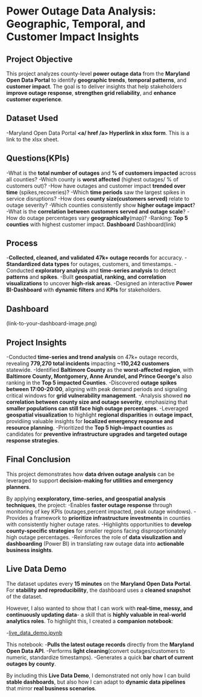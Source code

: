 # Power Outage Data Analysis: Geographic, Temporal, and Customer Impact Insights

## **Project Objective**

This project analyzes county-level **power outage data** from the **Maryland Open Data Portal** to identify **geographic trends**, **temporal patterns**, and **customer impact**. The goal is to deliver insights that help stakeholders **improve outage response**, **strengthen grid reliability**, and **enhance customer experience**.

## **Dataset Used**

-Maryland Open Data Portal **<a/ href /a> Hyperlink in xlsx form**. This is a link to the xlsx sheet.

## **Questions(KPIs)**

-What is the **total number of outages** and **% of customers impacted** across all counties?
-Which county is **worst affected** (highest outages/ % of customers out)?
-How have outages and customer impact **trended over time** (spikes,recoveries)?
-Which **time periods** saw the largest spikes in service disruptions?
-How does **county size(customers served)** relate to outage severity?
-Which counties consistently show **higher outage impact**?
-What is the **correlation between customers served and outage scale**?
-How do outage percentages vary **geographically**(map)?
-Ranking: **Top 5 counties** with highest customer impact.
**Dashboard** Dashboard(link)

## **Process**

\-**Collected, cleaned, and validated 47k+ outage records** for accuracy.
-**Standardized data types** for outages, customers, and timestamps.
-Conducted **exploratory analysis** and **time-series analysis** to detect **patterns** and **spikes**.
-Built **geospatial, ranking, and correlation visualizations** to uncover **high-risk areas**.
-Designed an interactive **Power BI-Dashboard** with **dynamic filters** and **KPIs** for stakeholders.

## **Dashboard**

(link-to-your-dashboard-image.png)

## **Project Insights**

-Conducted **time-series and trend analysis** on 47k+ outage records, revealing **779,270 total incidents** impacting **~110,242 customers** statewide.
-Identified **Baltimore County** as the **worst-affected region**, with **Baltimore County, Montgomery, Anne Arundel, and Prince George's** also ranking in the **Top 5 impacted Counties**.
-Discovered **outage spikes between 17:00-20:00**, aligning with peak demand periods and signaling critical windows for **grid vulnerability management**.
-Analysis showed **no correlation between county size and outage severity**, emphasizing that **smaller populations can still face high outage percentages**.
-Leveraged **geospatial visualization** to highlight **regional disparities** in **outage impact**, providiing valuable insights for **localized emergency response and resource planning**.
-Prioritized the **Top 5 high-impact counties** as candidates for **preventive infrastructure upgrades and targeted outage response strategies**.

## **Final Conclusion**

This project demonstrates how **data driven outage analysis** can be leveraged to support **decision-making for utilities and emergency planners**.

By applying **eexploratory, time-series, and geospatial analysis techniques**, the project:
-Enables **faster outage response** through monitoring of key KPIs (outages,percent impacted, peak outage windows).
-Provides a framework to **prioritize infrastructure investments** in counties with consistently higher outage rates.
-Highlights opportunities to **develop county-specific strategies** for smaller regions facing disproportionately high outage percentages.
-Reinforces the role of **data visulization and dashboarding** (Power BI) in translating raw outage data into **actionable business insights**.

## **Live Data Demo**

The dataset updates every **15 minutes** on the **Maryland Open Data Portal**.
For **stability and reproducibility**, the dashboard uses a **cleaned snapshot** of the dataset.

However, I also wanted to show that I can work with **real-time, messy, and continuously updating data**- a skill that is **highly valuable in real-world analytics roles**.
To highlight this, I created a **companion notebook**:

\-[live\_data\_demo.ipynb](./live_data_demo.ipynb)

This notebook:
-**Pulls the latest outage records** directly from the **Maryland Open Data API**.
-Performs **light cleaning**(convert outages/customers to numeric, standardize timestamps).
-Generates a quick **bar chart of current outages by county**.

By including this **Live Data Demo**, I demonstrated not only how I can build **stable dashboards**, but also how I can adapt to **dynamic data pipelines** that mirror **real business scenarios**.

